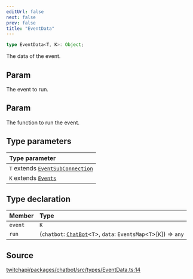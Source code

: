 ```yaml
---
editUrl: false
next: false
prev: false
title: "EventData"
---
```


```ts
type EventData<T, K>: Object;
```

The data of the event.

## Param

The event to run.

## Param

The function to run the event.

## Type parameters

| Type parameter |
| :------ |
| `T` extends [`EventSubConnection`](/api/chatbot/enumerations/eventsubconnection/) |
| `K` extends [`Events`](/api/chatbot/type-aliases/events/) |

## Type declaration

| Member | Type |
| :------ | :------ |
| `event` | `K` |
| `run` | (`chatbot`: [`ChatBot`](/api/chatbot/classes/chatbot/)\<`T`\>, `data`: `EventsMap`\<`T`\>\[`K`\]) => `any` |

## Source

[twitchapi/packages/chatbot/src/types/EventData.ts:14](https://github.com/pablornc/twitchapi//blob/f8a75ccd701e54db4c91e2b0128974da23f25d14/packages/chatbot/src/types/EventData.ts#L14)
